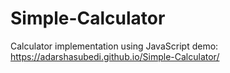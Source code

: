 # Simple-Calculator
Calculator implementation using JavaScript
demo:  https://adarshasubedi.github.io/Simple-Calculator/
